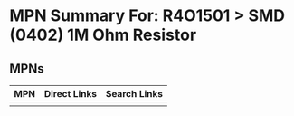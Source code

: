 



# MPN Summary For: R4O1501 > SMD (0402) 1M Ohm Resistor

## MPNs
  

|MPN|Direct Links|Search Links|
| :--- | :--- | :--- |
||||
